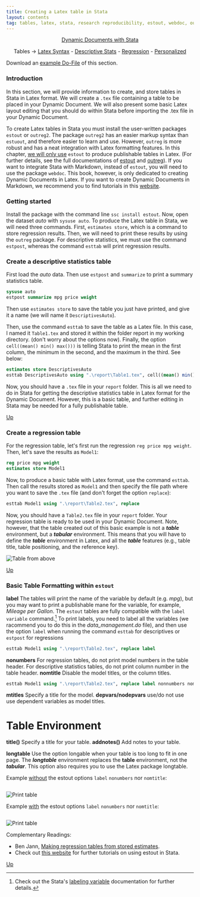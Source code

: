 ```yaml
---
title: Creating a Latex table in Stata
layout: contents
tag: tables, latex, stata, research reproducibility, estout, webdoc, outreg2
---
```


<a name="Contents"></a>
<p style="text-align: center;">
<a href="https://crenteriam.github.io/training/dynamic-documents/dynamicdocs-stata/">Dynamic Documents with Stata</a>
</p>
<p style="text-align: center;">
Tables &rarr; <a href="https://crenteriam.github.io/training/dynamic-documents/tables-latex/">Latex Syntax</a> - <a href="https://crenteriam.github.io/training/dynamic-documents/tables-descriptives/">Descriptive Stats</a> - <a href="https://crenteriam.github.io/training/dynamic-documents/tables-ols/">Regression</a> - <a href="https://crenteriam.github.io/training/dynamic-documents/tables-personalized/">Personalized</a>
</p>

Download an [example Do-File](TBD) of this section.

### Introduction
In this section, we will provide information to create, and store tables in Stata in Latex format. We will create a `.tex` file containing a table to be placed in your Dynamic Document. We will also present some basic Latex layout editing that you should do within Stata before importing the .tex file in your Dynamic Document.

To create Latex tables in Stata you must install the user-written packages `estout` or `outreg2`. The package `outreg2` has an easier markup syntax than `estuout`, and therefore easier to learn and use. However, `outreg` is more robust and has a neat integration with Latex formatting features. In this chapter, <u>we will only use</u> `estout` to produce publishable tables in Latex. (For further details, see the full documentations of [estout](http://repec.sowi.unibe.ch/stata/estout/) and [outreg](http://repec.org/bocode/o/outreg2.html)). If you want to integrate Stata with Markdown, instead of `estout`, you will need to use the package `webdoc`. This book, however, is only dedicated to creating Dynamic Documents in Latex. If you want to create Dynamic Documents in Markdown, we recommend you to find tutorials in this [website](http://repec.sowi.unibe.ch/stata/webdoc/index.html).

### Getting started

Install the package with the command line `ssc install estout`. Now, open the dataset *auto* with `sysuse auto`. To produce the Latex table in Stata, we will need three commands. First, `estimates store`, which is a command to store regression results. Then, we will need to print these results by using the `outreg` package. For descriptive statistics, we must use the command `estpost`, whereas the command `esttab` will print regression results.

### Create a descriptive statistics table

First load the *auto* data. Then use `estpost` and `summarize` to print a summary statistics table.

```Stata
sysuse auto
estpost summarize mpg price weight
```

Then use `estimates store` to save the table you just have printed, and give it a name (we will name it `DescriptivesAuto`).

Then, use the command `esttab` to save the table as a Latex file. In this case, I named it `Table1.tex` and stored it within the folder report in my working directory. (don't worry about the options now). Finally, the option `cell((mean() min() max()))` is telling Stata to print the mean in the first column, the minimum in the second, and the maximum in the third. See below:

```stata
estimates store DescriptivesAuto
esttab DescriptivesAuto using ".\report\Table1.tex", cell((mean() min() max()))
```

Now, you should have a `.tex` file in your `report` folder. This is all we need to do in Stata for getting the descriptive statistics table in Latex format for the Dynamic Document. However, this is a basic table, and further editing in Stata may be needed for a fully publishable table.

[Up](#Contents)

### Create a regression table

For the regression table, let's first run the regression `reg price mpg weight`. Then, let's save the results as `Model1`:

```stata
reg price mpg weight
estimates store Model1
```

Now, to produce a basic table with Latex format, use the command `esttab`. Then call the results stored as `Model1` and then specify the file path where you want to save the `.tex` file (and don't forget the option `replace`):

```stata
esttab Model1 using ".\report\Table2.tex", replace
```

Now, you should have a `Table2.tex` file in your `report` folder. Your regression table is ready to be used in your Dynamic Document. Note, however, that the table created out of this basic example is not a ***table*** environment, but a ***tabular*** environment. This means that you will have to define the ***table*** environment in Latex, and all the ***table*** features (e.g., table title, table positioning, and the reference key).

![Table from above](TBD)

[Up](#Contents)

### Basic Table Formatting within `estout`

**label** The tables will print the name of the variable by default (e.g. *mpg*), but you may want to print a publishable mane for the variable, for example, *Mileage per Gallon*. The `estout` tables are fully compatible with the `label variable` command.[^1] To print labels, you need to label all the variables (we racommend you to do this in the *data_management.do* file), and then use the option `label` when running the command `esttab` for descriptives or `estpost` for regressions

```stata
esttab Model1 using ".\report\Table2.tex", replace label
```

**nonumbers** For regression tables, do not print model numbers in the table header. For descriptive statistics tables, do not print column number in the table header.
**nomtitle** Disable the model titles, or the column titles.

```stata
esttab Model1 using ".\report\Table2.tex", replace label nonnumbers nomtitle
```

**mtitles** Specify a title for the model.
**depvars/nodepvars** use/do not use use dependent variables as model titles.

 # Table Environment
**title()** Specify a title for your table.
**addnotes()** Add notes to your table.

**longtable** Use the option longable when your table is too long to fit in one page. The ***longtable*** environment replaces the **table** environment, not the ***tabular***. This  option also requires you to use the Latex package longtable.

Example <u>without</u> the estout options `label` `nonumbers` nor `nomtitle`:

```stata
```

![Print table]()

Example <u>with</u> the estout options `label` `nonumbers` nor `nomtitle`:

```stata
```
![Print table]()

Complementary Readings:
- Ben Jann, [Making regression tables from stored estimates](http://www.soz.unibe.ch/unibe/portal/fak_wiso/c_dep_sowi/inst_soz/content/e39893/e48983/e131227/e131228/e131246/e131269/estout_ger.pdf).
- Check out [this website](https://www.ssc.wisc.edu/sscc/pubs/stata_tables.htm#summary) for further tutorials on using estout in Stata.

[Up](#Contents)

[^1]: Check out the Stata's [labeling variable](https://www.stata.com/manuals13/gsw9.pdf) documentation for further details.
